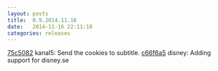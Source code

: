 ```yaml
---
layout: posts
title:  0.9.2014.11.16
date:   2014-11-16 22:11:18
categories: releases
---
```


[75c5082](https://github.com/spaam/svtplay-dl/commit/75c5082) kanal5: Send the cookies to subtitle.
[c66f6a5](https://github.com/spaam/svtplay-dl/commit/c66f6a5) disney: Adding support for disney.se